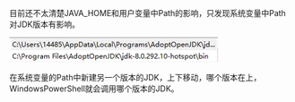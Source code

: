 目前还不太清楚JAVA_HOME和用户变量中Path的影响，只发现系统变量中Path对JDK版本有影响。

![image-20210513165330113](image-20210513165330113.png)

在系统变量的Path中新建另一个版本的JDK，上下移动，哪个版本在上，WindowsPowerShell就会调用哪个版本的JDK。